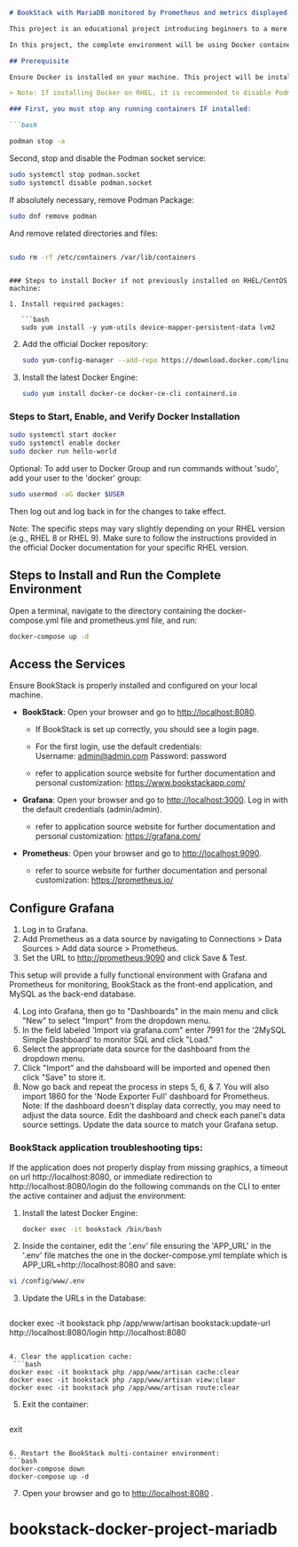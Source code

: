 ```markdown
# BookStack with MariaDB monitored by Prometheus and metrics displayed by Grafana.

This project is an educational project introducing beginners to a more intermediate approach of learning Docker, and multi-containers, in an environment including the graphical monitoring of resources and database implementation.

In this project, the complete environment will be using Docker containers that includes Grafana and Prometheus for metrics and dashboards, BookStack application as the front-end app, and MariaDB as the back-end database. Docker Compose is to be used to provision the services. The project includes a comprehensive docker-compose.yml file that sets up all of these components and a prometheus.yml file to set-up where Prometheus is to acquire metrics.

## Prerequisite

Ensure Docker is installed on your machine. This project will be installed on a Red Hat / CentOS Streaming 9 Linux machine.

> Note: If installing Docker on RHEL, it is recommended to disable Podman (if installed) to avoid any conflicts. It is recommended to install on the latest version of Centos Streaming 9 as Centos Streaming 8 & Centos 9 have deprecated repositories and may complicate the installing process.

### First, you must stop any running containers IF installed:

```bash

podman stop -a
```


Second, stop and disable the Podman socket service:

```bash
sudo systemctl stop podman.socket
sudo systemctl disable podman.socket
```

If absolutely necessary, remove Podman Package:

```bash
sudo dnf remove podman
```

And remove related directories and files:

```bash

sudo rm -rf /etc/containers /var/lib/containers
```
```

### Steps to install Docker if not previously installed on RHEL/CentOS machine:

1. Install required packages:

   ```bash
   sudo yum install -y yum-utils device-mapper-persistent-data lvm2
   ```

2. Add the official Docker repository:

   ```bash
   sudo yum-config-manager --add-repo https://download.docker.com/linux/centos/docker-ce.repo
   ```

3. Install the latest Docker Engine:

   ```bash
   sudo yum install docker-ce docker-ce-cli containerd.io
   ```

### Steps to Start, Enable, and Verify Docker Installation

```bash
sudo systemctl start docker
sudo systemctl enable docker
sudo docker run hello-world
```

Optional: To add user to Docker Group and run commands without 'sudo', add your user to the 'docker' group:

```bash
sudo usermod -aG docker $USER
```

Then log out and log back in for the changes to take effect.

Note: The specific steps may vary slightly depending on your RHEL version (e.g., RHEL 8 or RHEL 9). Make sure to follow the instructions provided in the official Docker documentation for your specific RHEL version.

## Steps to Install and Run the Complete Environment

Open a terminal, navigate to the directory containing the docker-compose.yml file and prometheus.yml file, and run:

```bash
docker-compose up -d
```

## Access the Services

Ensure BookStack is properly installed and configured on your local machine.

- **BookStack**: Open your browser and go to <http://localhost:8080>.
  - If BookStack is set up correctly, you should see a login page.
  - For the first login, use the default credentials:  
    Username: <admin@admin.com>
    Password: password

  - refer to application source website for further documentation and personal customization: <https://www.bookstackapp.com/>
  
- **Grafana**: Open your browser and go to <http://localhost:3000>. Log in with the default credentials (admin/admin).

  - refer to application source website for further documentation and personal customization: <https://grafana.com/>

- **Prometheus**: Open your browser and go to <http://localhost:9090>.

  - refer to source website for further documentation and personal customization: <https://prometheus.io/>
  
## Configure Grafana

1. Log in to Grafana.
2. Add Prometheus as a data source by navigating to Connections > Data Sources > Add data source > Prometheus.
3. Set the URL to <http://prometheus:9090> and click Save & Test.

This setup will provide a fully functional environment with Grafana and Prometheus for monitoring, BookStack as the front-end application, and MySQL as the back-end database.

4. Log into Grafana, then go to "Dashboards" in the main menu and click "New" to select "Import" from the dropdown menu.
5. In the field labeled 'Import via grafana.com" enter 7991 for the '2MySQL Simple Dashboard' to monitor SQL and click "Load."
6. Select the appropriate data source for the dashboard from the dropdown menu.
7. Click "Import" and the dahsboard will be imported and opened then click "Save" to store it.
8. Now go back and repeat the process in steps 5, 6, & 7. You will also import 1860 for the 'Node Exporter Full' dashboard for Prometheus.
Note: If the dashboard doesn't display data correctly, you may need to adjust the data source. Edit the dashboard and check each panel's data source settings. Update the data source to match your Grafana setup.

### BookStack application troubleshooting tips:
If the application does not properly display from missing graphics, a timeout on url http://localhost:8080, or immediate redirection to http://localhost:8080/login do the following commands on the CLI to enter the active container and adjust the environment:

1. Install the latest Docker Engine:

   ```bash
   docker exec -it bookstack /bin/bash
   ```
2. Inside the container, edit the '.env' file ensuring the 'APP_URL' in the '.env' file matches the one in the docker-compose.yml template which is APP_URL=http://localhost:8080  and save:
  ```bash
  vi /config/www/.env
  ```
3. Update the URLs in the Database:
   ```bash
  docker exec -it bookstack php /app/www/artisan bookstack:update-url http://localhost:8080/login http://localhost:8080
  ```

4. Clear the application cache:
   ```bash
  docker exec -it bookstack php /app/www/artisan cache:clear
  docker exec -it bookstack php /app/www/artisan view:clear
  docker exec -it bookstack php /app/www/artisan route:clear
  ```

5. Exit the container:
   ```bash
  exit
   ```

6. Restart the BookStack multi-container environment:
   ```bash
  docker-compose down
  docker-compose up -d
  ```

7. Open your browser and go to <http://localhost:8080> .

# bookstack-docker-project-mariadb

